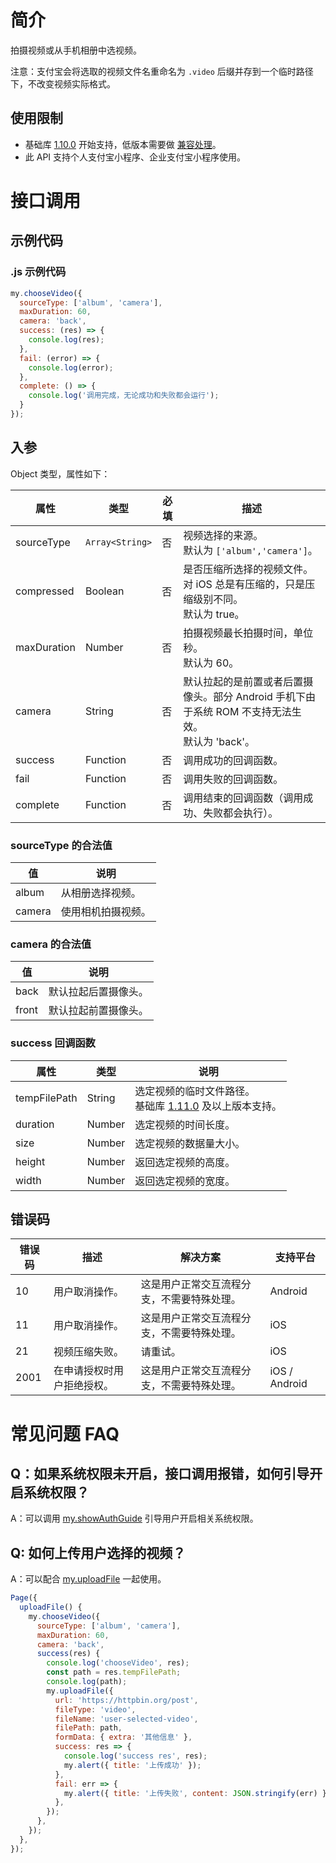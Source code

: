 # 简介

拍摄视频或从手机相册中选视频。

注意：支付宝会将选取的视频文件名重命名为 `.video` 后缀并存到一个临时路径下，不改变视频实际格式。

## 使用限制

- 基础库 [1.10.0](https://opendocs.alipay.com/mini/framework/compatibility) 开始支持，低版本需要做 [兼容处理](https://docs.alipay.com/mini/framework/compatibility)。
- 此 API 支持个人支付宝小程序、企业支付宝小程序使用。

# 接口调用

## 示例代码

### .js 示例代码

```javascript
my.chooseVideo({
  sourceType: ['album', 'camera'],
  maxDuration: 60,
  camera: 'back',
  success: (res) => {
    console.log(res);
  },
  fail: (error) => {
    console.log(error);
  },
  complete: () => {
    console.log('调用完成，无论成功和失败都会运行');
  }
});
```

## 入参

Object 类型，属性如下：

| **属性** | **类型** | **必填** | **描述** |
| --- | --- | --- | --- |
| sourceType | `Array<String>` | 否 | 视频选择的来源。<br />默认为 `['album','camera']`。 |
| compressed | Boolean | 否 | 是否压缩所选择的视频文件。<br />对 iOS 总是有压缩的，只是压缩级别不同。<br />默认为 true。<br /> |
| maxDuration | Number | 否 | 拍摄视频最长拍摄时间，单位秒。<br />默认为 60。 |
| camera | String | 否 | 默认拉起的是前置或者后置摄像头。部分 Android 手机下由于系统 ROM 不支持无法生效。<br />默认为 'back'。 |
| success | Function | 否 | 调用成功的回调函数。 |
| fail | Function | 否 | 调用失败的回调函数。 |
| complete | Function | 否 | 调用结束的回调函数（调用成功、失败都会执行）。 |

### sourceType 的合法值

| **值** | **说明**           |
| ------ | ------------------ |
| album  | 从相册选择视频。   |
| camera | 使用相机拍摄视频。 |

### camera 的合法值

| **值** | **说明**             |
| ------ | -------------------- |
| back   | 默认拉起后置摄像头。 |
| front  | 默认拉起前置摄像头。 |

### success 回调函数

| **属性** | **类型** | **说明** |
| --- | --- | --- |
| tempFilePath | String | 选定视频的临时文件路径。<br />基础库 [1.11.0](https://docs.alipay.com/mini/framework/compatibility) 及以上版本支持。 |
| duration | Number | 选定视频的时间长度。 |
| size | Number | 选定视频的数据量大小。 |
| height | Number | 返回选定视频的高度。 |
| width | Number | 返回选定视频的宽度。 |

## 错误码

| **错误码** | **描述** | **解决方案** | **支持平台** |
| --- | --- | --- | --- |
| 10 | 用户取消操作。 | 这是用户正常交互流程分支，不需要特殊处理。 | Android |
| 11 | 用户取消操作。 | 这是用户正常交互流程分支，不需要特殊处理。 | iOS |
| 21 | 视频压缩失败。 | 请重试。 | iOS |
| 2001 | 在申请授权时用户拒绝授权。 | 这是用户正常交互流程分支，不需要特殊处理。 | iOS / Android |

# 常见问题 FAQ

## Q：如果系统权限未开启，接口调用报错，如何引导开启系统权限？

A：可以调用 [my.showAuthGuide](https://opendocs.alipay.com/mini/api/show-auth-guide) 引导用户开启相关系统权限。

## Q: 如何上传用户选择的视频？

A：可以配合 [my.uploadFile](https://opendocs.alipay.com/mini/api/kmq4hc) 一起使用。

```js
Page({
  uploadFile() {
    my.chooseVideo({
      sourceType: ['album', 'camera'],
      maxDuration: 60,
      camera: 'back',
      success(res) {
        console.log('chooseVideo', res);
        const path = res.tempFilePath;
        console.log(path);
        my.uploadFile({
          url: 'https://httpbin.org/post',
          fileType: 'video',
          fileName: 'user-selected-video',
          filePath: path,
          formData: { extra: '其他信息' },
          success: res => {
            console.log('success res', res);
            my.alert({ title: '上传成功' });
          },
          fail: err => {
            my.alert({ title: '上传失败', content: JSON.stringify(err) });
          },
        });
      },
    });
  },
});
```
